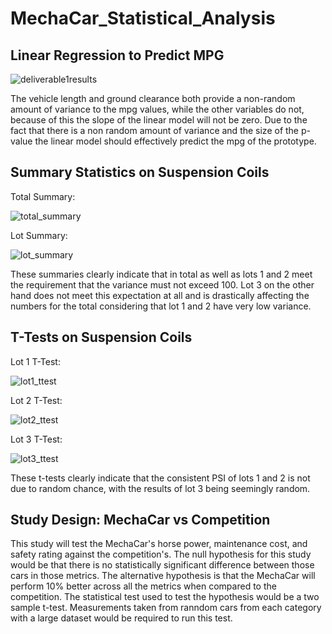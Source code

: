 # MechaCar_Statistical_Analysis
## Linear Regression to Predict MPG
![deliverable1results](https://user-images.githubusercontent.com/87343629/145211531-9aa477b3-edf0-4331-949e-07babed8d0f7.png)

The vehicle length and ground clearance both provide a non-random amount of variance to the mpg values, while the other variables do not, because of this the slope of the linear model will not be zero.
Due to the fact that there is a non random amount of variance and the size of the p-value the linear model should effectively predict the mpg of the prototype.

## Summary Statistics on Suspension Coils
Total Summary:

![total_summary](https://user-images.githubusercontent.com/87343629/145227568-3fcffa61-2dfc-4e25-bcfd-e45f7b25937f.png)

Lot Summary:

![lot_summary](https://user-images.githubusercontent.com/87343629/145227599-6c25899e-3157-4f16-a2aa-76a7f2fdad14.png)

These summaries clearly indicate that in total as well as lots 1 and 2 meet the requirement that the variance must not exceed 100. Lot 3 on the other hand does not meet this expectation at all and is drastically affecting the numbers for the total considering that lot 1 and 2 have very low variance.

## T-Tests on Suspension Coils
Lot 1 T-Test:

![lot1_ttest](https://user-images.githubusercontent.com/87343629/145261974-55ccd14e-cffb-44ba-a2bf-bcb044ce8853.png)

Lot 2 T-Test:

![lot2_ttest](https://user-images.githubusercontent.com/87343629/145262015-774632da-e715-460c-a422-c4ba532db925.png)

Lot 3 T-Test:

![lot3_ttest](https://user-images.githubusercontent.com/87343629/145262058-03bbbcec-e36b-4598-89f8-c8d8591e0947.png)

These t-tests clearly indicate that the consistent PSI of lots 1 and 2 is not due to random chance, with the results of lot 3 being seemingly random.

## Study Design: MechaCar vs Competition
This study will test the MechaCar's horse power, maintenance cost, and safety rating against the competition's. The null hypothesis for this study would be that there is no statistically significant difference between those cars in those metrics. The alternative hypothesis is that the MechaCar will perform 10% better across all the metrics when compared to the competition. The statistical test used to test the hypothesis would be a two sample t-test. Measurements taken from ranndom cars from each category with a large dataset would be required to run this test.
